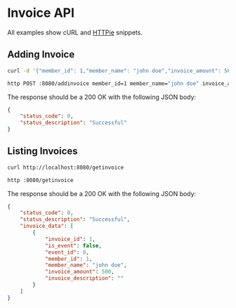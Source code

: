 # Invoice API

All examples show cURL and [HTTPie](https://httpie.io/cli) snippets.

## Adding Invoice

```sh
curl -d '{"member_id": 1,"member_name": "john doe","invoice_amount": 500,"invoice_description": "","period_name": "monthly","no_of_days": 30,"start_date": "2023-07-26","stop_date": "2023-07-27"}' -H 'Content-Type: application/json' http://localhost:8080/addinvoice

http POST :8080/addinvoice member_id=1 member_name="john doe" invoice_amount=500 invoice_description="" period_name="monthly" no_of_days=30 start_date="2023-07-26" stop_date="2023-07-27"
```

The response should be a 200 OK with the following JSON body:

```json
{
    "status_code": 0,
    "status_description": "Successful"
}
```

## Listing Invoices

```sh
curl http://localhost:8080/getinvoice

http :8080/getinvoice
```

The response should be a 200 OK with the following JSON body:

```json
{
    "status_code": 0,
    "status_description": "Successful",
    "invoice_data": [
        {
            "invoice_id": 1,
            "is_event": false,
            "event_id": 0,
            "member_id": 1,
            "member_name": "john doe",
            "invoice_amount": 500,
            "invoice_description": ""
        }
    ]
}
```
